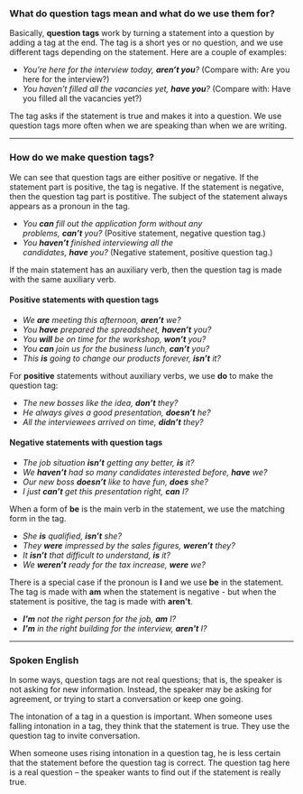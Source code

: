 ### What do question tags mean and what do we use them for?

Basically, **question tags** work by turning a statement into a question by adding a tag at the end. The tag is a short yes or no question, and we use different tags depending on the statement. Here are a couple of examples:

- _You’re here for the interview today, **aren’t you**?_ (Compare with: Are you here for the interview?)  
- _You haven’t filled all the vacancies yet, **have you**?_ (Compare with: Have you filled all the vacancies yet?)

The tag asks if the statement is true and makes it into a question. We use question tags more often when we are speaking than when we are writing.

---
### How do we make question tags?

We can see that question tags are either positive or negative. If the statement part is positive, the tag is negative. If the statement is negative, then the question tag part is postitive. The subject of the statement always appears as a pronoun in the tag.

- _You **can** fill out the application form without any problems, **can’t** you?_ (Positive statement, negative question tag.)  
- _You **haven’t** finished interviewing all the candidates, **have** you?_ (Negative statement, positive question tag.)

If the main statement has an auxiliary verb, then the question tag is made with the same auxiliary verb.

#### Positive statements with question tags

- _We **are** meeting this afternoon, **aren’t** we?_  
- _You **have** prepared the spreadsheet, **haven’t** you?_  
- _You **will** be on time for the workshop, **won’t** you?_  
- _You **can** join us for the business lunch, **can’t** you?_  
- _This **is** going to change our products forever, **isn’t** it?_

For **positive** statements without auxiliary verbs, we use **do** to make the question tag:

- _The new bosses like the idea, **don’t** they?_  
- _He always gives a good presentation, **doesn’t** he?_  
- _All the interviewees arrived on time, **didn’t** they?_

#### Negative statements with question tags

- _The job situation **isn’t** getting any better, **is** it?_  
- _We **haven’t** had so many candidates interested before, **have** we?_  
- _Our new boss **doesn’t** like to have fun, **does** she?_  
- _I just **can’t** get this presentation right, **can** I?_

When a form of **be** is the main verb in the statement, we use the matching form in the tag.

- _She **is** qualified, **isn’t** she?_  
- _They **were** impressed by the sales figures, **weren’t** they?_  
- _It **isn’t** that difficult to understand, **is** it?_  
- _We **weren’t** ready for the tax increase, **were** we?_

There is a special case if the pronoun is **I** and we use **be** in the statement. The tag is made with **am** when the statement is negative - but when the statement is positive, the tag is made with **aren't**.

- _**I'm** not the right person for the job, **am** I?_  
- _**I'm** in the right building for the interview, **aren't** I?_

---
### Spoken English

In some ways, question tags are not real questions; that is, the speaker is not asking for new information. Instead, the speaker may be asking for agreement, or trying to start a conversation or keep one going.

The intonation of a tag in a question is important. When someone uses falling intonation in a tag, they think that the statement is true. They use the question tag to invite conversation.

When someone uses rising intonation in a question tag, he is less certain that the statement before the question tag is correct. The question tag here is a real question – the speaker wants to find out if the statement is really true.